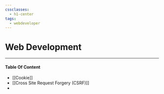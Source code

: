 ```yaml
---
cssclasses:
  - h1-center
tags:
  - webdeveloper
---
```


# Web Development
---
#### Table Of Content 
- [[Cookie]]
- [[Cross Site Request Forgery (CSRF)]]
- 
